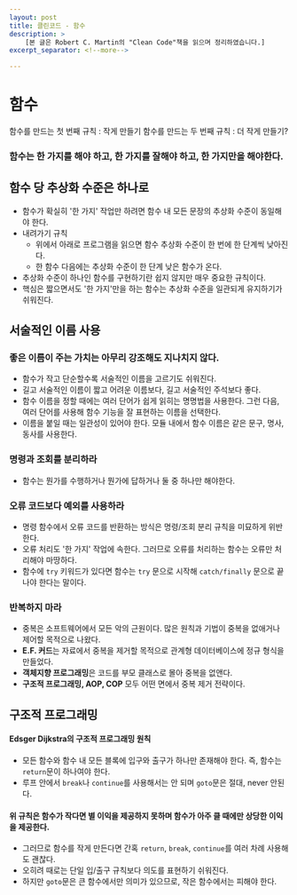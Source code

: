 ```yaml
---
layout: post
title: 클린코드 - 함수
description: >
    [본 글은 Robert C. Martin의 "Clean Code"책을 읽으며 정리하였습니다.]
excerpt_separator: <!--more-->

---
```


<!--more-->

# 함수

함수를 만드는 첫 번째 규칙 : 작게 만들기
함수를 만드는 두 번째 규칙 : 더 작게 만들기?


### 함수는 한 가지를 해야 하고, 한 가지를 잘해야 하고, 한 가지만을 해야한다.


## 함수 당 추상화 수준은 하나로
- 함수가 확실히 '한 가지' 작업만 하려면 함수 내 모든 문장의 추상화 수준이 동일해야 한다.
- 내려가기 규칙
  - 위에서 아래로 프로그램을 읽으면 함수 추상화 수준이 한 번에 한 단계씩 낮아진다.
  - 한 함수 다음에는 추상화 수준이 한 단계 낮은 함수가 온다.
- 추상화 수준이 하나인 함수를 구현하기란 쉽지 않지만 매우 중요한 규칙이다.
- 핵심은 짧으면서도 '한 가지'만을 하는 함수는 추상화 수준을 일관되게 유지하기가 쉬워진다.


## 서술적인 이름 사용
### 좋은 이름이 주는 가치는 아무리 강조해도 지나치지 않다.
- 함수가 작고 단순할수록 서술적인 이름을 고르기도 쉬워진다.
- 길고 서술적인 이름이 짧고 어려운 이름보다, 길고 서술적인 주석보다 좋다.
- 함수 이름을 정할 때에는 여러 단어가 쉽게 읽히는 명명법을 사용한다. 그런 다음, 여러 단어를 사용해 함수 기능을 잘 표현하는 이름을 선택한다.
- 이름을 붙일 때는 일관성이 있어야 한다. 모듈 내에서 함수 이름은 같은 문구, 명사, 동사를 사용한다.


### 명령과 조회를 분리하라
- 함수는 뭔가를 수행하거나 뭔가에 답하거나 둘 중 하나만 해야한다.

### 오류 코드보다 예외를 사용하라
- 명령 함수에서 오류 코드를 반환하는 방식은 명령/조회 분리 규칙을 미묘하게 위반한다.
- 오류 처리도 '한 가지' 작업에 속한다. 그러므로 오류를 처리하는 함수는 오류만 처리해야 마땅하다.
- 함수에 `try` 키워드가 있다면 함수는 `try` 문으로 시작해 `catch/finally` 문으로 끝나야 한다는 말이다.

### 반복하지 마라
- 중복은 소프트웨어에서 모든 악의 근원이다. 많은 원칙과 기법이 중복을 없애거나 제어할 목적으로 나왔다.
- **E.F. 커드**는 자료에서 중복을 제거할 목적으로 관계형 데이터베이스에 정규 형식을 만들었다.
- **객체지향 프로그래밍**은 코드를 부모 클래스로 몰아 중복을 없앤다.
- **구조적 프로그래밍, AOP, COP** 모두 어떤 면에서 중복 제거 전략이다.


## 구조적 프로그래밍
#### Edsger Dijkstra의 구조적 프로그래밍 원칙
- 모든 함수와 함수 내 모든 블록에 입구와 출구가 하나만 존재해야 한다. 즉, 함수는 `return`문이 하나여야 한다.
- 루프 안에서 `break`나 `continue`를 사용해서는 안 되며 `goto`문은 절대, never 안된다.

#### 위 규칙은 함수가 작다면 별 이익을 제공하지 못하며 함수가 아주 클 때에만 상당한 이익을 제공한다.
- 그러므로 함수를 작게 만든다면 간혹 `return`, `break`, `continue`를 여러 차례 사용해도 괜찮다.
- 오히려 때로는 단일 입/출구 규칙보다 의도를 표현하기 쉬워진다.
- 하지만 `goto`문은 큰 함수에서만 의미가 있으므로, 작은 함수에서는 피해야 한다.